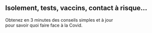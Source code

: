 ## Isolement, tests, vaccins, contact à risque…


<div class="js-intro">

<p class="tagline">Obtenez en 3 minutes des conseils simples
et à jour<br>pour savoir quoi faire face à la Covid.</p>

</div>
